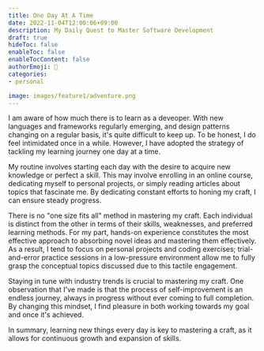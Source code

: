 ```yaml
---
title: One Day At A Time
date: 2022-11-04T12:00:06+09:00
description: My Daily Quest to Master Software Development
draft: true
hideToc: false
enableToc: false
enableTocContent: false
authorEmoji: 🤖
categories:
- personal

image: images/feature1/adventure.png
---
```


I am aware of how much there is to learn as a deveoper. With new languages and frameworks regularly emerging, and design patterns changing on a regular basis, it's quite difficult to keep up.  To be honest, I do feel intimidated once in a while. However, I have adopted the strategy of tackling my learning journey one day at a time.

My routine involves starting each day with the desire to acquire new knowledge or perfect a skill. This may involve enrolling in an online course, dedicating myself to personal projects, or simply reading articles about topics that fascinate me. By dedicating constant efforts to honing my craft, I can ensure steady progress.


There is no "one size fits all" method in mastering my craft. Each individual is distinct from the other in terms of their skills, weaknesses, and preferred learning methods. For my part, hands-on experience constitutes the most effective approach to absorbing novel ideas and mastering them effectively. As a result, I tend to focus on personal projects and coding exercises; trial-and-error practice sessions in a low-pressure environment allow me to fully grasp the conceptual topics discussed due to this tactile engagement.

Staying in tune with industry trends is crucial to mastering my craft. One observation that I've made is that the process of self-improvement is an endless journey, always in progress without ever coming to full completion. By changing this mindset, I find pleasure in both working towards my goal and once it's achieved.

In summary, learning new things every day is key to mastering a craft, as it allows for continuous growth and expansion of skills.
